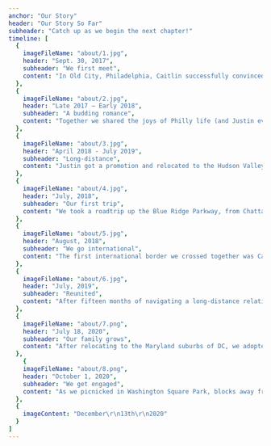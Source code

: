 ```yaml
---
anchor: "Our Story"
header: "Our Story So Far"
subheader: "Catch up as we begin the next chapter!"
timeline: [
  {
    imageFileName: "about/1.jpg",
    header: "Sept. 30, 2017",
    subheader: "We first meet",
    content: "In Old City, Philadelphia, Caitlin successfully convinced Justin that she knew anything at all about beer, and impressed him by ordering a pumpkin ale. (She secretly hated it as soon as she tried it.) After dinner, we walked to the other end of the city in search of cocktails, talking for hours and getting to know each other along the way."
  },
  {
    imageFileName: "about/2.jpg",
    header: "Late 2017 – Early 2018",
    subheader: "A budding romance",
    content: "Together we shared the joys of Philly life (and Justin even convinced Caitlin to spend some time in the ‘burbs).  We began to meet friends and family, and our relationship continued to grow into something we both knew was truly special"
  },
  {
    imageFileName: "about/3.jpg",
    header: "April 2018 - July 2019",
    subheader: "Long-distance",
    content: "Justin got a promotion and relocated to the Hudson Valley, just outside New York City. For fifteen months, we spent our weekends split between Philly and New York, and came to loathe the Lincoln Tunnel."
  },
  {
    imageFileName: "about/4.jpg",
    header: "July, 2018",
    subheader: "Our first trip",
    content: "We took a roadtrip up the Blue Ridge Parkway, from Chattanooga, TN to Philadelphia, stopping in Asheville, Roanoke, Charlottesville, Richmond, Williamsburg, and Alexandria along the way. We did some hiking, took in the views, and visited some friends and family."
  },
  {
    imageFileName: "about/5.jpg",
    header: "August, 2018",
    subheader: "We go international",
    content: "The first international border we crossed together was Canadian (and we absolutely did not begin the trip with an emergency situation involving Caitlin realizing in Buffalo that she had forgotten her passport in Philly). We've been back to visit Toronto and Niagara Falls since then, and have also made it to England and Japan."
  },
  {
    imageFileName: "about/6.jpg",
    header: "July, 2019",
    subheader: "Reunited",
    content: "After fifteen months of navigating a long-distance relationship, we were finally reunited when Caitlin relocated to Sleepy Hollow, NY. Without the need to travel every weekend, Justin finally had time to nerd out, brewing beer and playing D&D with friends."
  },
  {
    imageFileName: "about/7.png",
    header: "July 18, 2020",
    subheader: "Our family grows",
    content: "After relocating to the Maryland suburbs of DC, we adopted the best puppy in the universe, Tanuki, from a shelter in Caitlin's hometown of Waldorf."
  },
    {
    imageFileName: "about/8.png",
    header: "October 1, 2020",
    subheader: "We get engaged",
    content: "As we picnicked in Washington Square Park, blocks away from where we first met in Philadelphia, Justin popped the question as Caitlin obvliviously cracked jokes before finally realizing what what going on."
  },
  {
    imageContent: "December\r\n13th\r\n2020"
  }
]
---
```


